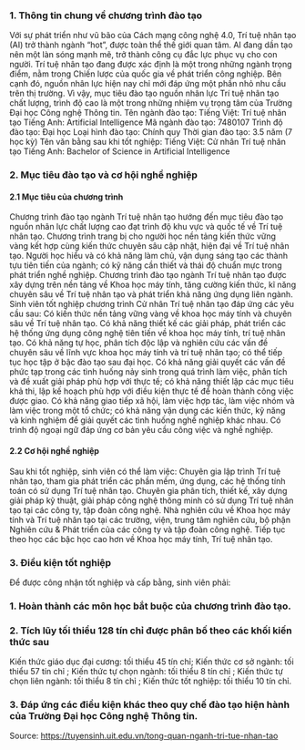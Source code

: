 ### 1. Thông tin chung về chương trình đào tạo
Với sự phát triển như vũ bão của Cách mạng công nghệ 4.0, Trí tuệ nhân tạo (AI) trở thành ngành “hot”, được toàn thể thế giới quan tâm. AI đang dần tạo nên một làn sóng mạnh mẽ, trở thành công cụ đắc lực phục vụ cho con người. Trí tuệ nhân tạo đang được xác định là một trong những ngành trọng điểm, nằm trong Chiến lược của quốc gia về phát triển công nghiệp. Bên cạnh đó, nguồn nhân lực hiện nay chỉ mới đáp ứng một phần nhỏ nhu cầu trên thị trường. Vì vậy, mục tiêu đào tạo nguồn nhân lực Trí tuệ nhân tạo chất lượng, trình độ cao là một trong những nhiệm vụ trọng tâm của Trường Đại học Công nghệ Thông tin.
Tên ngành đào tạo:
Tiếng Việt: Trí tuệ nhân tạo
Tiếng Anh: Artificial Intelligence
Mã ngành đào tạo: 7480107
Trình độ đào tạo: Đại học
Loại hình đào tạo: Chính quy
Thời gian đào tạo: 3.5 năm (7 học kỳ)
Tên văn bằng sau khi tốt nghiệp:
Tiếng Việt: Cử nhân Trí tuệ nhân tạo
Tiếng Anh: Bachelor of Science in Artificial Intelligence
### 2. Mục tiêu đào tạo và cơ hội nghề nghiệp
#### 2.1 Mục tiêu của chương trình
Chương trình đào tạo ngành Trí tuệ nhân tạo hướng đến mục tiêu đào tạo nguồn nhân lực chất lượng cao đạt trình độ khu vực và quốc tế về Trí tuệ nhân tạo.
Chương trình trang bị cho người học nền tảng kiến thức vững vàng kết hợp cùng kiến thức chuyên sâu cập nhật, hiện đại về Trí tuệ nhân tạo. Người học hiểu và có khả năng làm chủ, vận dụng sáng tạo các thành tựu tiên tiến của ngành; có kỹ năng cần thiết và thái độ chuẩn mực trong phát triển nghề nghiệp.
Chương trình đào tạo ngành Trí tuệ nhân tạo được xây dựng trên nền tảng về Khoa học máy tính, tăng cường kiến thức, kĩ năng chuyên sâu về Trí tuệ nhân tạo và phát triển khả năng ứng dụng liên ngành.
Sinh viên tốt nghiệp chương trình Cử nhân Trí tuệ nhân tạo đáp ứng các yêu cầu sau:
Có kiến thức nền tảng vững vàng về khoa học máy tính và chuyên sâu về Trí tuệ nhân tạo.
Có khả năng thiết kế các giải pháp, phát triển các hệ thống ứng dụng công nghệ tiên tiến về khoa học máy tính, trí tuệ nhân tạo.
Có khả năng tự học, phân tích độc lập và nghiên cứu các vấn đề chuyên sâu về lĩnh vực khoa học máy tính và trí tuệ nhân tạo; có thể tiếp tục học tập ở bậc đào tạo sau đại học.
Có khả năng giải quyết các vấn đề phức tạp trong các tình huống nảy sinh trong quá trình làm việc, phân tích và đề xuất giải pháp phù hợp với thực tế; có khả năng thiết lập các mục tiêu khả thi, lập kế hoạch phù hợp với điều kiện thực tế để hoàn thành công việc được giao.
Có khả năng giao tiếp xã hội, làm việc hợp tác, làm việc nhóm và làm việc trong một tổ chức; có khả năng vận dụng các kiến thức, kỹ năng và kinh nghiệm để giải quyết các tình huống nghề nghiệp khác nhau.
Có trình độ ngoại ngữ đáp ứng cơ bản yêu cầu công việc và nghề nghiệp.
#### 2.2 Cơ hội nghề nghiệp
Sau khi tốt nghiệp, sinh viên có thể làm việc:
Chuyên gia lập trình Trí tuệ nhân tạo, tham gia phát triển các phần mềm, ứng dụng, các hệ thống tính toán có sử dụng Trí tuệ nhân tạo.
Chuyên gia phân tích, thiết kế, xây dựng giải pháp kỹ thuật, giải pháp công nghệ thông minh có sử dụng Trí tuệ nhân tạo tại các công ty, tập đoàn công nghệ.
Nhà nghiên cứu về Khoa học máy tính và Trí tuệ nhân tạo tại các trường, viện, trung tâm nghiên cứu, bộ phận Nghiên cứu & Phát triển của các công ty và tập đoàn công nghệ.
Tiếp tục theo học các bậc học cao hơn về Khoa học máy tính, Trí tuệ nhân tạo.
### 3. Điều kiện tốt nghiệp
Để được công nhận tốt nghiệp và cấp bằng, sinh viên phải:
### 1. Hoàn thành các môn học bắt buộc của chương trình đào tạo.
### 2. Tích lũy tối thiểu 128 tín chỉ được phân bố theo các khối kiến thức sau
Kiến thức giáo dục đại cương: tối thiểu 45 tín chỉ;
Kiến thức cơ sở ngành: tối thiểu 57 tín chỉ ;
Kiến thức tự chọn ngành: tối thiểu 8 tín chỉ ;
Kiến thức tự chọn liên ngành: tối thiểu 8 tín chỉ ;
Kiến thức tốt nghiệp: tối thiểu 10 tín chỉ.
### 3. Đáp ứng các điều kiện khác theo quy chế đào tạo hiện hành của Trường Đại học Công nghệ Thông tin.
Source: https://tuyensinh.uit.edu.vn/tong-quan-nganh-tri-tue-nhan-tao